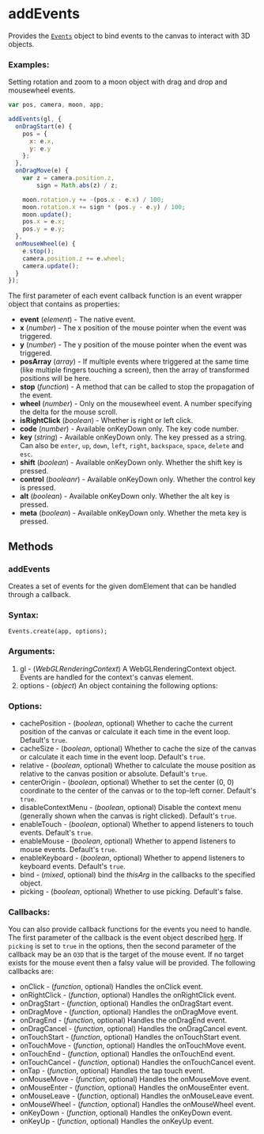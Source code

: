 # addEvents

Provides the [`Events`](/#/documentation/api-reference/event) object to bind events to the canvas to interact with 3D objects.

### Examples:

Setting rotation and zoom to a moon object with drag and drop and mousewheel events.

```js
var pos, camera, moon, app;

addEvents(gl, {
  onDragStart(e) {
    pos = {
      x: e.x,
      y: e.y
    };
  },
  onDragMove(e) {
    var z = camera.position.z,
        sign = Math.abs(z) / z;

    moon.rotation.y += -(pos.x - e.x) / 100;
    moon.rotation.x += sign * (pos.y - e.y) / 100;
    moon.update();
    pos.x = e.x;
    pos.y = e.y;
  },
  onMouseWheel(e) {
    e.stop();
    camera.position.z += e.wheel;
    camera.update();
  }
});
```

The first parameter of each event callback function is an event wrapper object that contains as properties:

* **event** (*element*) - The native event.
* **x** (*number*) - The x position of the mouse pointer when the event was triggered.
* **y** (*number*) - The y position of the mouse pointer when the event was triggered.
* **posArray** (*array*) - If multiple events where triggered at the same time (like multiple fingers touching a screen), then the array of transformed positions will be here.
* **stop** (*function*) - A method that can be called to stop the propagation of the event.
* **wheel** (*number*) - Only on the mousewheel event. A number specifying the delta for the mouse scroll.
* **isRightClick** (*boolean*) - Whether is right or left click.
* **code** (*number*) - Available onKeyDown only. The key code number.
* **key** (*string*) - Available onKeyDown only. The key pressed as a string. Can also be `enter`, `up`, `down`, `left`, `right`, `backspace`, `space`, `delete` and `esc`.
* **shift** (*boolean*) - Available onKeyDown only. Whether the shift key is pressed.
* **control** (*booleanr*) - Available onKeyDown only. Whether the control key is pressed.
* **alt** (*boolean*) - Available onKeyDown only. Whether the alt key is pressed.
* **meta** (*boolean*) - Available onKeyDown only. Whether the meta key is pressed.


## Methods

### addEvents

Creates a set of events for the given domElement that can be handled through a callback.

### Syntax:

    Events.create(app, options);

### Arguments:

1. gl  - (*WebGLRenderingContext*) A WebGLRenderingContext object. Events are handled for the context's canvas element.
5. options - (*object*) An object containing the following options:

### Options:

* cachePosition - (*boolean*, optional) Whether to cache the current position of the canvas or calculate it each time in the event loop. Default's `true`.
* cacheSize - (*boolean*, optional) Whether to cache the size of the canvas or calculate it each time in the event loop. Default's `true`.
* relative - (*boolean*, optional) Whether to calculate the mouse position as relative to the canvas position or absolute. Default's `true`.
* centerOrigin - (*boolean*, optional) Whether to set the center (0, 0) coordinate to the center of the canvas or to the top-left corner. Default's `true`.
* disableContextMenu - (*boolean*, optional) Disable the context menu (generally shown when the canvas is right clicked). Default's `true`.
* enableTouch - (*boolean*, optional) Whether to append listeners to touch events. Default's `true`.
* enableMouse - (*boolean*, optional) Whether to append listeners to mouse events. Default's `true`.
* enableKeyboard - (*boolean*, optional) Whether to append listeners to keyboard events. Default's `true`.
* bind - (*mixed*, optional) bind the *thisArg* in the callbacks to the specified object.
* picking - (*boolean*, optional) Whether to use picking. Default's false.

### Callbacks:

You can also provide callback functions for the events you need to
handle. The first parameter of the callback is the event object
described [here](/#/documentation/api-reference/event). If `picking` is set to `true` in the
options, then the second parameter of the callback may be an
`O3D` that is the target of the mouse event. If no target
exists for the mouse event then a falsy value will be provided. The
following callbacks are:

* onClick - (*function*, optional) Handles the onClick event.
* onRightClick - (*function*, optional) Handles the onRightClick event.
* onDragStart - (*function*, optional) Handles the onDragStart event.
* onDragMove - (*function*, optional) Handles the onDragMove event.
* onDragEnd - (*function*, optional) Handles the onDragEnd event.
* onDragCancel - (*function*, optional) Handles the onDragCancel event.
* onTouchStart - (*function*, optional) Handles the onTouchStart event.
* onTouchMove - (*function*, optional) Handles the onTouchMove event.
* onTouchEnd - (*function*, optional) Handles the onTouchEnd event.
* onTouchCancel - (*function*, optional) Handles the onTouchCancel event.
* onTap - (*function*, optional) Handles the tap touch event.
* onMouseMove - (*function*, optional) Handles the onMouseMove event.
* onMouseEnter - (*function*, optional) Handles the onMouseEnter event.
* onMouseLeave - (*function*, optional) Handles the onMouseLeave event.
* onMouseWheel - (*function*, optional) Handles the onMouseWheel event.
* onKeyDown - (*function*, optional) Handles the onKeyDown event.
* onKeyUp - (*function*, optional) Handles the onKeyUp event.
